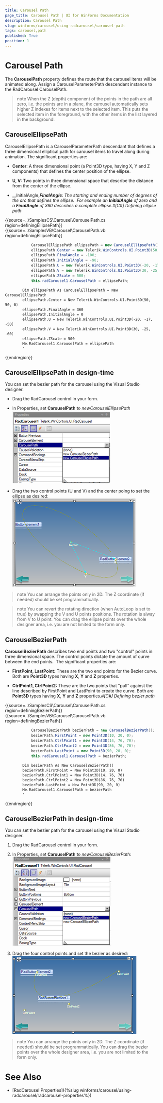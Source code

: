 ```yaml
---
title: Carousel Path
page_title: Carousel Path | UI for WinForms Documentation
description: Carousel Path
slug: winforms/carousel/using-radcarousel/carousel-path
tags: carousel,path
published: True
position: 1
---
```


# Carousel Path



The __CarouselPath__ property defines the route that the carousel items will be animated along. Assign a CarouselParameterPath descendant instance to the RadCarousel CarouselPath.

>note When the Z (depth) component of the points in the path are all zero, i.e. the points are in a plane, the carousel automatically sets higher Z indexes for items next to the selected item. This puts the selected item in the foreground, with the other items in the list layered in the background.
>


## CarouselEllipsePath

CarouselEllipsePath is a CarouselParameterPath descendant that defines a three dimensional elliptical path for carousel items to travel along during animation. The significant properties are:

* __Center__: A three dimensional point (a Point3D type, having X, Y and Z components) that defines the center position of the ellipse.

* __U, V:__ Two points in three dimensional space that describe the distance from the center of the ellipse.

* __InitialAngle,____FinalAngle__: The starting and ending number of degrees of the arc that defines the ellipse.  For example an __InitialAngle__ of zero and a __FinalAngle__ of 360 describes a complete ellipse.#_[C#] Defining ellipse path_

	



{{source=..\SamplesCS\Carousel\CarouselPath.cs region=definingEllipsePath}} 
{{source=..\SamplesVB\Carousel\CarouselPath.vb region=definingEllipsePath}} 

````C#
            CarouselEllipsePath ellipsePath = new CarouselEllipsePath();
            ellipsePath.Center = new Telerik.WinControls.UI.Point3D(50, 50, 0);
            ellipsePath.FinalAngle = -100;
            ellipsePath.InitialAngle = -90;
            ellipsePath.U = new Telerik.WinControls.UI.Point3D(-20, -17, -50);
            ellipsePath.V = new Telerik.WinControls.UI.Point3D(30, -25, -60);
            ellipsePath.ZScale = 500;
            this.radCarousel1.CarouselPath = ellipsePath;
````
````VB.NET
        Dim ellipsePath As CarouselEllipsePath = New CarouselEllipsePath
        ellipsePath.Center = New Telerik.WinControls.UI.Point3D(50, 50, 0)
        ellipsePath.FinalAngle = 360
        ellipsePath.InitialAngle = 0
        ellipsePath.U = New Telerik.WinControls.UI.Point3D(-20, -17, -50)
        ellipsePath.V = New Telerik.WinControls.UI.Point3D(30, -25, -60)
        ellipsePath.ZScale = 500
        Me.RadCarousel1.CarouselPath = ellipsePath
        '
````

{{endregion}} 




## CarouselEllipsePath in design-time

You can set the bezier path for the carousel using the Visual Studio designer.

*  
  	Drag the RadCarousel control in your form.
  

*  In Properties, set __CarouselPath__ to *newCarouselEllipsePath*![carousel-using-radcorousel-carousel-carousel-path 001](images/carousel-using-radcorousel-carousel-carousel-path001.png)

* Drag the two control points (U and V) and the center poing to set the ellipse as desired:
![carousel-using-radcorousel-carousel-carousel-path 002](images/carousel-using-radcorousel-carousel-carousel-path002.png)

>note You can arrange the points only in 2D. The Z coordinate (if needed) should be set programmatically.
>


>note You can revert the rotating direction (when AutoLoop is set to true) by swapping the V and U points positions. The rotation is alway from V to U point.
>You can drag the ellipse points over the whole designer area, i.e. you are not limited to the form only.
>


## CarouselBezierPath

__CarouselBezierPath__ describes two end points and two "control" points in three dimensional space. The control points dictate the amount of curve between the end points.  The significant properties are:

* __FirstPoint, LastPoint:__ These are the two end points for the Bezier curve. Both are __Point3D__ types having __X__, __Y__ and __Z__ properties.

* __CtrlPoint1, CtrlPoint2:__ These are the two points that "pull" against the line described by FirstPoint and LastPoint to create the curve. Both are __Point3D__ types having __X__, __Y__ and __Z__ properties.#_[C#] Defining bezier path_

	



{{source=..\SamplesCS\Carousel\CarouselPath.cs region=definingBezierPath}} 
{{source=..\SamplesVB\Carousel\CarouselPath.vb region=definingBezierPath}} 

````C#
            CarouselBezierPath bezierPath = new CarouselBezierPath();
            bezierPath.FirstPoint = new Point3D(10, 20, 0);
            bezierPath.CtrlPoint1 = new Point3D(14, 76, 70);
            bezierPath.CtrlPoint2 = new Point3D(86, 76, 70);
            bezierPath.LastPoint = new Point3D(90, 20, 0);
            this.radCarousel1.CarouselPath = bezierPath;
````
````VB.NET
        Dim bezierPath As New CarouselBezierPath()
        bezierPath.FirstPoint = New Point3D(10, 20, 0)
        bezierPath.CtrlPoint1 = New Point3D(14, 76, 70)
        bezierPath.CtrlPoint2 = New Point3D(86, 76, 70)
        bezierPath.LastPoint = New Point3D(90, 20, 0)
        Me.RadCarousel1.CarouselPath = bezierPath
        '
````

{{endregion}} 






## CarouselBezierPath in design-time

You can set the bezier path for the carousel using the Visual Studio designer.

1. Drag the RadCarousel control in your form.

1.  In Properties, set __CarouselPath__ to *newCarouselBezierPath*:
  ![carousel-using-radcorousel-carousel-carousel-path 003](images/carousel-using-radcorousel-carousel-carousel-path003.png)

1. Drag the four control points and set the bezier as desired:
  ![carousel-using-radcorousel-carousel-carousel-path 004](images/carousel-using-radcorousel-carousel-carousel-path004.png)

>note You can arrange the points only in 2D. The Z coordinate (if needed) should be set programmatically.
>You can drag the bezier points over the whole designer area, i.e. you are not limited to the form only.
>


# See Also

 * [RadCarousel Properties]({%slug winforms/carousel/using-radcarousel/radcarousel-properties%})
